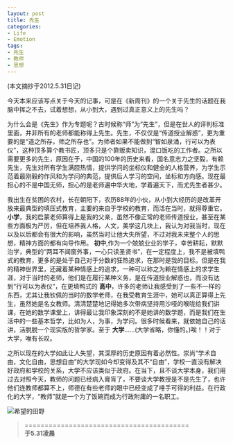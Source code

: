 ```yaml
---
layout: post
title: 先生
categories:
- Life
- Emotion
tags:
- 先生
- 教师
- 思想
---
```


(本文摘抄于2012.5.31日记)

今天本来应该写点关于今天的记事，可是在《新周刊》的一个关于先生的话题在我脑中挥之不去，试着想想，从小到大，遇到过真正意义上的先生吗？

为什么会是《先生》作为专题呢？古时候称“师”为“先生”，但是在世人的评判标准里面，并非所有的老师都能称得上先生。先生，不仅仅是“传道授业解惑”，更为重要的是“道之所存，师之所存也”。为师者如果不能做到“智如泉涌，行可以为表仪”，这种顶多算个教书匠，顶多只是个靠贩卖知识，混口饭吃的工作者。之所以需要更多的先生，原因在于，中国的100年的历史来看，国名意志力之坚毅，有赖先生，先生对所有学生满腔热情，提供学问的坐标仪和健全的人格营养，为学生示范着最刚毅的作风和为学问的典范，提供后人学习的空间，坐标和方向感。现在最担心的不是中国无师，担心的是老师遍中华大地，学着遍天下，而尤先生者甚少。

我出生在贫困的农村，长在朝阳下，农历88年的小伙，从小到大经历的是改革开放来最典型的填压式教育，主要的来自于学校的教育，而活在当时，就得尊重它。 __小学__，我的启蒙老师算得上是我的父亲，虽然不像正常的老师传道授业，甚至在某些方面极为严厉，但在培养我人格，人文，美学这几块上，我认为对我当时，现在以及以后都会有很大的影响，虽然当时让他大失所望，不过对我未来整个人的思想，精神方面的都有向导作用。 __初中__,作为一个兢兢业业的学子，幸苦耕耘，默默治学，典型的“两耳不闻窗外事，一心只读圣贤书”，在一定程度上，我不是被填鸭式的教育，更多的是处于自己对于分数的狂热追求，在那时是我的目标。但是在我的精神世界里，还藏着某种情感上的追求，一种可以称之为赖在情感上的求学生涯，对于当时的老师，他们是在履行某种义务，是在传道授业解惑也，而没有达到“行可以为表仪”，在更填鸭式的 __高中__，许多的老师让我感受到了一些不一样的东西，尤其让我钦佩的当时的数学老师，在我受教育生涯中，她可以真正算得上先生，虽然她是名女教师。清清楚楚地记得她多次带病坚持用沙哑的喉咙给我们讲课，在她的数学课堂上，讲得最让我印象深刻的不是她讲的数学题，而是我们在生活中的一些基本哲学，比如为人，为事，为学问。很多时候看来，就依她自己的话讲，活脱脱一个现实版的哲学家。至于 __大学__……(大学省略，你懂的。)唉！！对于大学，唯有长叹。

之所以现在的大学如此让人失望，其深厚的历史原因有着必然性。崇尚“学术自由，文化自由，思想自由”的大学现如今却变得及其不“自由”，学校一直没有解决好政府和学校的关系，大学不应该类似于政府。在当下，且不谈大学本身，我们用过去对照今天，教师的问题已经病入膏肓了，不要谈大学教授是不是先生了，也许他们连教师都算不上，师德在有些老师的眼中已经变成了唾手可得的利益。在行政化的大学，“教师”就是一个为了饭碗而成为行政附庸的一名职工。

![希望的田野](http://i.imgur.com/LmxxX.jpg)

> =========================================          
> __于5.31凌晨__     
